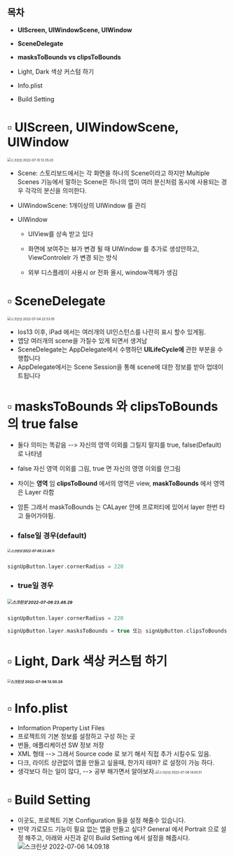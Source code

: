 



## 목차

* **UIScreen, UIWindowScene, UIWindow**
* **SceneDelegate**

* **masksToBounds vs clipsToBounds**

* Light, Dark 색상 커스텀 하기 

* Info.plist

* Build Setting

# ▫️ UIScreen, UIWindowScene, UIWindow

<img src="/Users/haha1haka/Library/Application Support/typora-user-images/스크린샷 2022-07-10 12.35.20.png" alt="스크린샷 2022-07-10 12.35.20" style="zoom:50%;" />

* Scene: 스토리보드에서는 각 화면을 하나의 Scene이라고 하지만 Multiple Scenes 기능에서 말하는 Scene은 하나의 앱이 여러 분신처럼 동시에 사용되는 경우 각각의 분신을 의미한다.

* UIWindowScene: 1개이상의 UIWindow 를 관리

* UIWindow

  * UIView를 상속 받고 있다

  * 화면에 보여주는 뷰가 변경 될 때 UIWindow 를 추가로 생성안하고, ViewControlelr 가 변경 되는 방식

  * 외부 디스플레이 사용시 or 전화 올시, window객체가 생김 

    

# ▫️ SceneDelegate

<img src="/Users/haha1haka/Desktop/스크린샷/스크린샷 2022-07-04 22.53.05.png" alt="스크린샷 2022-07-04 22.53.05" style="zoom:50%;" />

* Ios13 이후, iPad 에서는 여러개의 UI인스턴스를 나란히 표시 할수 있게됨. 
* 앱당 여러개의 scene을 가질수 있게 되면서 생겨남
* SceneDelegate는 AppDelegate에서 수행하던 **UILifeCycle에** 관한 부분을 수행합니다
* AppDelegate에서는 Scene Session을 통해 scene에 대한 정보를 받아 업데이트됩니다



# ▫️ masksToBounds 와 clipsToBounds 의 true false

* 둘다 의미는 똑같음 --> 자신의 영역 이외를 그릴지 말지를 true, false(Default) 로 나타냄
* false 자신 영역 이외를 그림, true 면 자신의 영영 이외를 안그림
* 차이는 **영역** 임 **clipsToBound** 에서의 영역은 view, **maskToBounds** 에서 영역은 Layer 라함 
* 암튼 그래서 maskToBounds 는 CALayer 안에 프로퍼티에 있어서 layer 한번 타고 들어가야됨.

* ### **false일** 경우(default)

##### <img src="https://user-images.githubusercontent.com/106936018/177580995-70b6f7a8-15df-46c6-a7e5-f036dbfc9f94.png" alt="스크린샷 2022-07-06 23.46.11" style="zoom:50%;" />

```swift
signUpButton.layer.cornerRadius = 220
```

* ### **true일** 경우

##### <img src="https://user-images.githubusercontent.com/106936018/177581012-4e43cf96-75be-4463-9fb4-e61b326b19d9.png" alt="스크린샷 2022-07-06 23.46.29" style="zoom: 67%;" />

```swift
signUpButton.layer.cornerRadius = 220

signUpButton.layer.masksToBounds = true 또는 signUpButton.clipsToBounds = true
```



# ▫️ Light, Dark 색상 커스텀 하기 

### <img src="https://user-images.githubusercontent.com/106936018/177567197-774db911-fa17-4130-b55f-d80ff4eadf84.png" alt="스크린샷 2022-07-06 13.50.28" style="zoom:50%;" />



# ▫️ Info.plist

* Information Property List Files
* 프로젝트의 기본 정보를 설정하고 구성 하는 곳
* 번들, 애플리케이션 SW 정보 저장
* XML 형태 --> 그래서 Source code 로 보기 해서 직접 추가 시킬수도 있음.
* 다크, 라이트 상관없이 앱을 만들고 싶을때, 한가지 테마? 로 설정이 가능 하다.
* 생각보다 하는 일이 많다, --> 공부 해가면서 알아보자.<img src="https://user-images.githubusercontent.com/106936018/177567227-7365ce31-1858-45ef-a1e9-93b08dfb74f0.png" alt="스크린샷 2022-07-06 14.05.51" style="zoom:50%;" />

# ▫️ Build Setting

* 이곳도, 프로젝트 기본 Configuration 들을 설정 해줄수 있습니다.
* 만약 가로모드 기능이 필요 없는 앱을 만들고 싶다? General 에서 Portrait 으로 설정 해주고,
  아래와 사진과 같이 Build Setting 에서 설정을 해줍시다.![스크린샷 2022-07-06 14.09.18](https://user-images.githubusercontent.com/106936018/177567266-16011983-7ea5-463a-be59-b1982e1a3a47.png)
